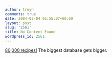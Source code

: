 ```yaml
---
author: troyh
comments: true
date: 2004-02-04 05:55:07+00:00
layout: post
slug: '2561'
title: No Content Found
wordpress_id: 2561
---
```


[80,000 recipes!](http://recipezaar.com) The biggest database gets bigger.
